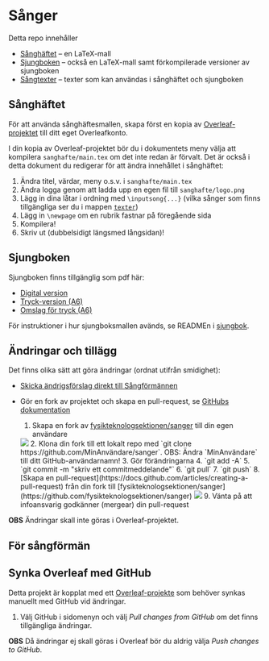 # Sånger

Detta repo innehåller

- [Sånghäftet](./sanghafte/) – en LaTeX-mall
- [Sjungboken](./sjungbok/) – också en LaTeX-mall samt förkompilerade versioner av sjungboken
- [Sångtexter](./texter/) – texter som kan användas i sånghäftet och sjungboken

## Sånghäftet

För att använda sånghäftesmallen, skapa först en kopia av [Overleaf-projektet](https://www.overleaf.com/read/hfrdcszwfcsy) till ditt eget Overleafkonto.

I din kopia av Overleaf-projektet bör du i dokumentets meny välja att kompilera `sanghafte/main.tex` om det inte redan är förvalt. Det är också i detta dokument du redigerar för att ändra innehållet i sånghäftet:

1. Ändra titel, värdar, meny o.s.v. i `sanghafte/main.tex`
1. Ändra logga genom att ladda upp en egen fil till `sanghafte/logo.png`
1. Lägg in dina låtar i ordning med `\inputsong{...}` (vilka sånger som finns tillgängliga ser du i mappen [`texter`](./texter/))
1. Lägg in `\newpage` om en rubrik fastnar på föregående sida
1. Kompilera!
1. Skriv ut (dubbelsidigt längsmed långsidan)!

## Sjungboken

Sjungboken finns tillgänglig som pdf här:

- [Digital version](./sjungbok/sjungboken.pdf)
- [Tryck-version (A6)](./sjungbok/sjungboken-print.pdf)
- [Omslag för tryck (A6)](./sjungbok/framsida-print.pdf)

För instruktioner i hur sjungboksmallen avänds, se READMEn i [sjungbok](./sjungbok).

## Ändringar och tillägg

Det finns olika sätt att göra ändringar (ordnat utifrån smidighet):

- [Skicka ändrigsförslag direkt till Sångförmännen](mailto:sangforman@ftek.se)
- Gör en fork av projektet och skapa en pull-request, se [GitHubs dokumentation](https://docs.github.com/en/get-started/quickstart/contributing-to-projects)

   1. Skapa en fork av [fysikteknologsektionen/sanger](https://github.com/fysikteknologsektionen/sanger) till din egen användare  
   <img src="https://upload.wikimedia.org/wikipedia/commons/3/38/GitHub_Fork_Button.png" style="max-width: 6em">
   2. Klona din fork till ett lokalt repo med `git clone https://github.com/MinAnvändare/sanger`. OBS: Ändra `MinAnvändare` till ditt GitHub-användarnamn!
   3. Gör förändringarna
   4. `git add -A`
   5. `git commit -m "skriv ett commitmeddelande"`
   6. `git pull`
   7. `git push`
   8. [Skapa en pull-request](https://docs.github.com/articles/creating-a-pull-request) från din fork till [fysikteknologsektionen/sanger](https://github.com/fysikteknologsektionen/sanger)
   <img src="https://docs.github.com/assets/cb-26570/images/help/pull_requests/pull-request-start-review-button.png" style="max-width: 20em">
   9. Vänta på att infoansvarig godkänner (mergear) din pull-request

**OBS** Ändringar skall inte göras i Overleaf-projektet.

## För sångförmän

## Synka Overleaf med GitHub

Detta projekt är kopplat med ett [Overleaf-projekte](https://www.overleaf.com/read/hfrdcszwfcsy) som behöver synkas manuellt med GitHub vid ändringar.

1. Välj GitHub i sidomenyn och välj _Pull changes from GitHub_ om det finns tillgängliga ändringar.

**OBS** Då ändringar ej skall göras i Overleaf bör du aldrig välja _Push changes to GitHub_.